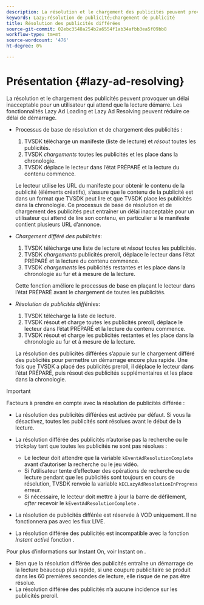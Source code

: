 ```yaml
---
description: La résolution et le chargement des publicités peuvent provoquer un délai inacceptable pour un utilisateur qui attend que la lecture démarre. Les fonctionnalités Lazy Ad Loading et Lazy Ad Resolving peuvent réduire ce délai de démarrage.
keywords: Lazy;résolution de publicité;chargement de publicité
title: Résolution des publicités différées
source-git-commit: 02ebc3548a254b2a6554f1ab34afbb3ea5f09bb8
workflow-type: tm+mt
source-wordcount: '476'
ht-degree: 0%

---
```


# Présentation {#lazy-ad-resolving}

La résolution et le chargement des publicités peuvent provoquer un délai inacceptable pour un utilisateur qui attend que la lecture démarre. Les fonctionnalités Lazy Ad Loading et Lazy Ad Resolving peuvent réduire ce délai de démarrage.

* Processus de base de résolution et de chargement des publicités :

   1. TVSDK télécharge un manifeste (liste de lecture) et *résout* toutes les publicités.
   1. TVSDK *chargements* toutes les publicités et les place dans la chronologie.
   1. TVSDK déplace le lecteur dans l’état PRÉPARÉ et la lecture du contenu commence.

  Le lecteur utilise les URL du manifeste pour obtenir le contenu de la publicité (éléments créatifs), s’assure que le contenu de la publicité est dans un format que TVSDK peut lire et que TVSDK place les publicités dans la chronologie. Ce processus de base de résolution et de chargement des publicités peut entraîner un délai inacceptable pour un utilisateur qui attend de lire son contenu, en particulier si le manifeste contient plusieurs URL d’annonce.

* *Chargement différé des publicités*:

   1. TVSDK télécharge une liste de lecture et *résout* toutes les publicités.
   1. TVSDK *chargements* publicités preroll, déplace le lecteur dans l’état PRÉPARÉ et la lecture du contenu commence.
   1. TVSDK *chargements* les publicités restantes et les place dans la chronologie au fur et à mesure de la lecture.

  Cette fonction améliore le processus de base en plaçant le lecteur dans l’état PRÉPARÉ avant le chargement de toutes les publicités.

* *Résolution de publicités différées*:

   1. TVSDK télécharge la liste de lecture.
   1. TVSDK résout et charge toutes les publicités preroll, déplace le lecteur dans l’état PRÉPARÉ et la lecture du contenu commence.
   1. TVSDK résout et charge les publicités restantes et les place dans la chronologie au fur et à mesure de la lecture.

  La résolution des publicités différées s’appuie sur le chargement différé des publicités pour permettre un démarrage encore plus rapide. Une fois que TVSDK a placé des publicités preroll, il déplace le lecteur dans l’état PRÉPARÉ, puis résout des publicités supplémentaires et les place dans la chronologie.

>[!IMPORTANT]
>
>Facteurs à prendre en compte avec la résolution de publicités différée :
>
>* La résolution des publicités différées est activée par défaut. Si vous la désactivez, toutes les publicités sont résolues avant le début de la lecture.
>* La résolution différée des publicités n’autorise pas la recherche ou le trickplay tant que toutes les publicités ne sont pas résolues :
>
>    * Le lecteur doit attendre que la variable `kEventAdResolutionComplete` avant d’autoriser la recherche ou le jeu vidéo.
>    * Si l’utilisateur tente d’effectuer des opérations de recherche ou de lecture pendant que les publicités sont toujours en cours de résolution, TVSDK renvoie la variable `kECLazyAdResolutionInProgress` erreur.
>    * Si nécessaire, le lecteur doit mettre à jour la barre de défilement, *after* recevoir le `kEventAdResolutionComplete` .
>
>* La résolution de publicités différée est réservée à VOD uniquement. Il ne fonctionnera pas avec les flux LIVE.
>* La résolution différée des publicités est incompatible avec la fonction *Instant activé* fonction .
>
>  Pour plus d’informations sur Instant On, voir Instant on .
>
>* Bien que la résolution différée des publicités entraîne un démarrage de la lecture beaucoup plus rapide, si une coupure publicitaire se produit dans les 60 premières secondes de lecture, elle risque de ne pas être résolue.
>* La résolution différée des publicités n’a aucune incidence sur les publicités preroll.

